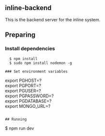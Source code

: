 ## inline-backend
This is the backend server for the inline system.

## Preparing

### Install dependencies
```
  $ npm install
  $ sudo npm install nodemon -g

### Set environment variables
```
  export PGHOST=?                                        
  export PGPORT=?                                                   
  export PGUSER=?                                               
  export PGPASSWORD=?                                             
  export PGDATABASE=?                                               
  export MONGO_URL=?
```

## Running
```
  $ npm run dev
```
